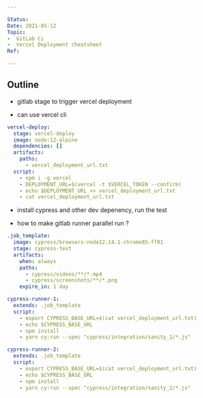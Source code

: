 ```yaml
---

Status: 
Date: 2021-05-12
Topic:
-  GitLab Ci
-  Vercel Deployment cheatsheet
Ref:

---
```






## Outline

* gitlab stage to trigger vercel deployment

* can use vercel cli 


```yml
vercel-deploy:
  stage: vercel-deploy
  image: node:12-alpine
  dependencies: []
  artifacts:
    paths:
      - vercel_deployment_url.txt
  script:
    - npm i -g vercel
    - DEPLOYMENT_URL=$(vercel -t $VERCEL_TOKEN --confirm)
    - echo $DEPLOYMENT_URL >> vercel_deployment_url.txt
    - cat vercel_deployment_url.txt


```

* install cypress and other dev depenency, run the test


* how to make gitlab runner parallel run ?

```yml
.job_template:
  image: cypress/browsers:node12.14.1-chrome85-ff81
  stage: cypress-test
  artifacts:
    when: always
    paths:
      - cypress/videos/**/*.mp4
      - cypress/screenshots/**/*.png
    expire_in: 1 day

cypress-runner-1:
  extends: .job_template
  script:
    - export CYPRESS_BASE_URL=$(cat vercel_deployment_url.txt)
    - echo $CYPRESS_BASE_URL
    - npm install
    - yarn cy:run --spec "cypress/integration/sanity_1/*.js"

cypress-runner-2:
  extends: .job_template
  script:
    - export CYPRESS_BASE_URL=$(cat vercel_deployment_url.txt)
    - echo $CYPRESS_BASE_URL
    - npm install
    - yarn cy:run --spec "cypress/integration/sanity_2/*.js"


```
